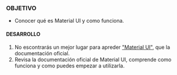 ### OBJETIVO
- Conocer qué es Material UI y como funciona.

#### DESARROLLO

1. No escontrarás un mejor lugar para apreder ["Material UI"](https://material-ui.com/es/), que la documentación oficial.
2. Revisa la documentación oficial de Material UI, comprende como funciona y como puedes empezar a utilizarla. 
